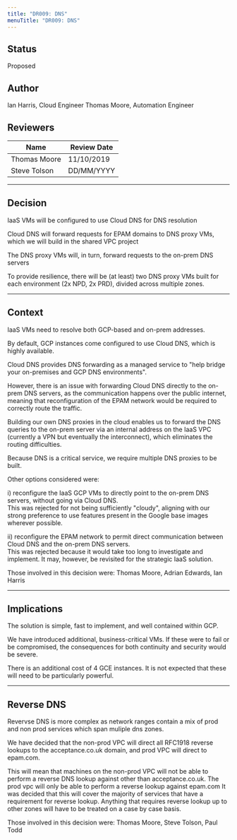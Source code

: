 ```yaml
---
title: "DR009: DNS"
menuTitle: "DR009: DNS"
---
```


## Status

Proposed

## Author

Ian Harris, Cloud Engineer
Thomas Moore, Automation Engineer

## Reviewers

| Name                        | Review Date |
| --------------------------- |-------------|
| Thomas Moore                | 11/10/2019  |
| Steve Tolson                | DD/MM/YYYY  |

---

## Decision

IaaS VMs will be configured to use Cloud DNS for DNS resolution

Cloud DNS will forward requests for EPAM domains to DNS proxy VMs, which we will build in the shared VPC project

The DNS proxy VMs will, in turn, forward requests to the on-prem DNS servers

To provide resilience, there will be (at least) two DNS proxy VMs built for each environment (2x NPD, 2x PRD), divided across multiple zones.

---

## Context

IaaS VMs need to resolve both GCP-based and on-prem addresses.

By default, GCP instances come configured to use Cloud DNS, which is highly available.

Cloud DNS provides DNS forwarding as a managed service to "help bridge your on-premises and GCP DNS environments".

However, there is an issue with forwarding Cloud DNS directly to the on-prem DNS servers, as the communication
happens over the public internet, meaning that reconfiguration of the EPAM network would be required to correctly
route the traffic.

Building our own DNS proxies in the cloud enables us to forward the DNS queries to the on-prem server via an
internal address on the IaaS VPC (currently a VPN but eventually  the interconnect), which eliminates the routing
difficulties.

Because DNS is a critical service, we require multiple DNS proxies to be built.

Other options considered were:

i) reconfigure the IaaS GCP VMs to directly point to the on-prem DNS servers, without going via Cloud DNS.  
This was rejected for not being sufficiently "cloudy", aligning with our strong preference to use features present in the Google base images wherever possible.

ii) reconfigure the EPAM network to permit direct communication between Cloud DNS and the on-prem DNS servers.  
This was rejected because it would take too long to investigate and implement.  It may, however, be revisited for
the strategic IaaS solution.

Those involved in this decision were: Thomas Moore, Adrian Edwards, Ian Harris

---

## Implications

The solution is simple, fast to implement, and well contained within GCP.

We have introduced additional, business-critical VMs.  If these were to fail or be compromised, the consequences for both continuity and security would be severe.

There is an additional cost of 4 GCE instances.  It is not expected that these will need to be particularly powerful.

---

## Reverse DNS

Revervse DNS is more complex as network ranges contain a mix of prod and non prod services which span muliple dns zones.

We have decided that the non-prod VPC will direct all RFC1918 reverse lookups to the acceptance.co.uk domain, and prod VPC will direct to epam.com.

This will mean that machines on the non-prod VPC will not be able to perform a reverse DNS lookup against other than acceptance.co.uk. The prod vpc will only be able to perform a reverse lookup against epam.com It was decided that this will cover the majority of services that have a requirement for reverse lookup. Anything that requires reverse lookup up to other zones will have to be treated on a case by case basis.

Those involved in this decision were: Thomas Moore, Steve Tolson, Paul Todd